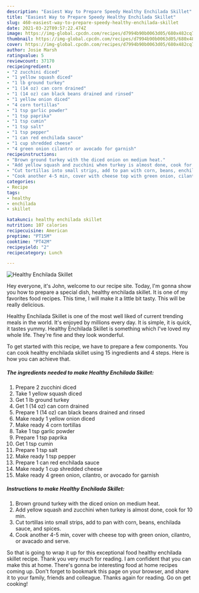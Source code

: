 ```yaml
---
description: "Easiest Way to Prepare Speedy Healthy Enchilada Skillet"
title: "Easiest Way to Prepare Speedy Healthy Enchilada Skillet"
slug: 460-easiest-way-to-prepare-speedy-healthy-enchilada-skillet
date: 2021-03-22T09:57:22.474Z
image: https://img-global.cpcdn.com/recipes/d7994b90b0063d05/680x482cq70/healthy-enchilada-skillet-recipe-main-photo.jpg
thumbnail: https://img-global.cpcdn.com/recipes/d7994b90b0063d05/680x482cq70/healthy-enchilada-skillet-recipe-main-photo.jpg
cover: https://img-global.cpcdn.com/recipes/d7994b90b0063d05/680x482cq70/healthy-enchilada-skillet-recipe-main-photo.jpg
author: Josie Marsh
ratingvalue: 5
reviewcount: 37170
recipeingredient:
- "2 zucchini diced"
- "1 yellow squash diced"
- "1 lb ground turkey"
- "1 (14 oz) can corn drained"
- "1 (14 oz) can black beans drained and rinsed"
- "1 yellow onion diced"
- "4 corn tortillas"
- "1 tsp garlic powder"
- "1 tsp paprika"
- "1 tsp cumin"
- "1 tsp salt"
- "1 tsp pepper"
- "1 can red enchilada sauce"
- "1 cup shredded cheese"
- "4 green onion cilantro or avocado for garnish"
recipeinstructions:
- "Brown ground turkey with the diced onion on medium heat."
- "Add yellow squash and zucchini when turkey is almost done, cook for 10 min."
- "Cut tortillas into small strips, add to pan with corn, beans, enchilada sauce, and spices."
- "Cook another 4-5 min, cover with cheese top with green onion, cilantro, or avacado and serve."
categories:
- Recipe
tags:
- healthy
- enchilada
- skillet

katakunci: healthy enchilada skillet 
nutrition: 107 calories
recipecuisine: American
preptime: "PT15M"
cooktime: "PT42M"
recipeyield: "2"
recipecategory: Lunch

---
```



![Healthy Enchilada Skillet](https://img-global.cpcdn.com/recipes/d7994b90b0063d05/680x482cq70/healthy-enchilada-skillet-recipe-main-photo.jpg)

Hey everyone, it's John, welcome to our recipe site. Today, I'm gonna show you how to prepare a special dish, healthy enchilada skillet. It is one of my favorites food recipes. This time, I will make it a little bit tasty. This will be really delicious.

Healthy Enchilada Skillet is one of the most well liked of current trending meals in the world. It's enjoyed by millions every day. It is simple, it is quick, it tastes yummy. Healthy Enchilada Skillet is something which I've loved my whole life. They're fine and they look wonderful.




To get started with this recipe, we have to prepare a few components. You can cook healthy enchilada skillet using 15 ingredients and 4 steps. Here is how you can achieve that.

<!--inarticleads1-->

##### The ingredients needed to make Healthy Enchilada Skillet:

1. Prepare 2 zucchini diced
1. Take 1 yellow squash diced
1. Get 1 lb ground turkey
1. Get 1 (14 oz) can corn drained
1. Prepare 1 (14 oz) can black beans drained and rinsed
1. Make ready 1 yellow onion diced
1. Make ready 4 corn tortillas
1. Take 1 tsp garlic powder
1. Prepare 1 tsp paprika
1. Get 1 tsp cumin
1. Prepare 1 tsp salt
1. Make ready 1 tsp pepper
1. Prepare 1 can red enchilada sauce
1. Make ready 1 cup shredded cheese
1. Make ready 4 green onion, cilantro, or avocado for garnish




<!--inarticleads2-->

##### Instructions to make Healthy Enchilada Skillet:

1. Brown ground turkey with the diced onion on medium heat.
1. Add yellow squash and zucchini when turkey is almost done, cook for 10 min.
1. Cut tortillas into small strips, add to pan with corn, beans, enchilada sauce, and spices.
1. Cook another 4-5 min, cover with cheese top with green onion, cilantro, or avacado and serve.




So that is going to wrap it up for this exceptional food healthy enchilada skillet recipe. Thank you very much for reading. I am confident that you can make this at home. There's gonna be interesting food at home recipes coming up. Don't forget to bookmark this page on your browser, and share it to your family, friends and colleague. Thanks again for reading. Go on get cooking!

